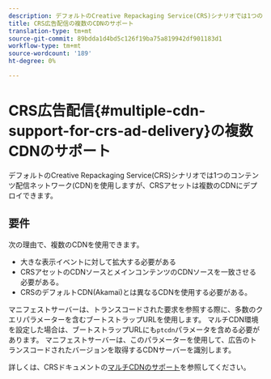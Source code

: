 ```yaml
---
description: デフォルトのCreative Repackaging Service(CRS)シナリオでは1つのコンテンツ配信ネットワーク(CDN)を使用しますが、CRSアセットは複数のCDNにデプロイできます。
title: CRS広告配信の複数のCDNのサポート
translation-type: tm+mt
source-git-commit: 89bdda1d4bd5c126f19ba75a819942df901183d1
workflow-type: tm+mt
source-wordcount: '189'
ht-degree: 0%

---
```



# CRS広告配信{#multiple-cdn-support-for-crs-ad-delivery}の複数CDNのサポート

デフォルトのCreative Repackaging Service(CRS)シナリオでは1つのコンテンツ配信ネットワーク(CDN)を使用しますが、CRSアセットは複数のCDNにデプロイできます。

## 要件

次の理由で、複数のCDNを使用できます。

* 大きな表示イベントに対して拡大する必要がある
* CRSアセットのCDNソースとメインコンテンツのCDNソースを一致させる必要がある。
* CRSのデフォルトCDN(Akamai)とは異なるCDNを使用する必要がある。

マニフェストサーバーは、トランスコードされた要求を参照する際に、多数のクエリパラメーターを含むブートストラップURLを使用します。 マルチCDN環境を設定した場合は、ブートストラップURLにも`ptcdn`パラメータを含める必要があります。 マニフェストサーバーは、このパラメーターを使用して、広告のトランスコードされたバージョンを取得するCDNサーバーを識別します。

詳しくは、CRSドキュメントの[マルチCDNのサポート](../../~old-creative-repackaging-service/multi-cdn-supportt.md)を参照してください。
